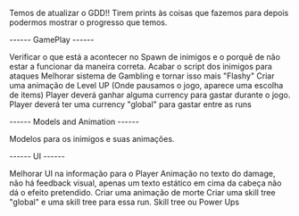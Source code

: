 Temos de atualizar o GDD!!
Tirem prints às coisas que fazemos para depois podermos mostrar o progresso que temos.

------ GamePlay ------

Verificar o que está a acontecer no Spawn de inimigos e o porquê de não estar a funcionar da maneira correta.
Acabar o script dos inimigos para ataques
Melhorar sistema de Gambling e tornar isso mais "Flashy"
Criar uma animação de Level UP (Onde pausamos o jogo, aparece uma escolha de items)
Player deverá ganhar alguma currency para gastar durante o jogo.
Player deverá ter uma currency "global" para gastar entre as runs


------ Models and Animation ------

Modelos para os inimigos e suas animações.


------ UI ------

Melhorar UI na informação para o Player
Animação no texto do damage, não há feedback visual, apenas um texto estático em cima da cabeça não dá o efeito pretendido.
Criar uma animação de morte
Criar uma skill tree "global" e uma skill tree para essa run. Skill tree ou Power Ups